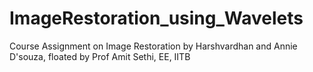 # ImageRestoration_using_Wavelets

Course Assignment on Image Restoration by Harshvardhan and Annie D'souza, floated by Prof Amit Sethi, EE, IITB
